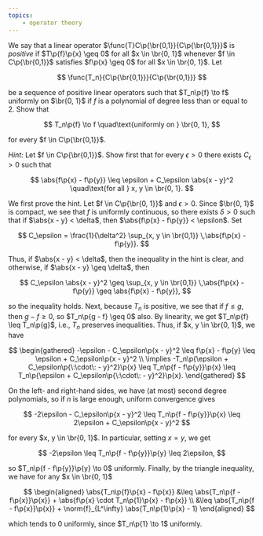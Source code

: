 ```yaml
---
topics:
    - operator theory
---
```


<problem>

We say that a linear operator $\func{T}C\p{\br{0,1}}{C\p{\br{0,1}}}$ is _positive_ if $T\p{f}\p{x} \geq 0$ for all $x \in \br{0, 1}$ whenever $f \in C\p{\br{0,1}}$ satisfies $f\p{x} \geq 0$ for all $x \in \br{0, 1}$. Let

$$
\func{T_n}{C\p{\br{0,1}}}{C\p{\br{0,1}}}
$$

be a sequence of positive linear operators such that $T_n\p{f} \to f$ uniformly on $\br{0, 1}$ if $f$ is a polynomial of degree less than or equal to $2$. Show that

$$
T_n\p{f} \to f
\quad\text{uniformly on } \br{0, 1},
$$

for every $f \in C\p{\br{0,1}}$.

_Hint:_ Let $f \in C\p{\br{0,1}}$. Show first that for every $\epsilon > 0$ there exists $C_\epsilon > 0$ such that

$$
\abs{f\p{x} - f\p{y}}
    \leq \epsilon + C_\epsilon \abs{x - y}^2
    \quad\text{for all } x, y \in \br{0, 1}.
$$

</problem>

<solution>

We first prove the hint. Let $f \in C\p{\br{0, 1}}$ and $\epsilon > 0$. Since $\br{0, 1}$ is compact, we see that $f$ is uniformly continuous, so there exists $\delta > 0$ such that if $\abs{x - y} < \delta$, then $\abs{f\p{x} - f\p{y}} < \epsilon$. Set

$$
C_\epsilon = \frac{1}{\delta^2} \sup_{x, y \in \br{0,1}} \,\abs{f\p{x} - f\p{y}}.
$$

Thus, if $\abs{x - y} < \delta$, then the inequality in the hint is clear, and otherwise, if $\abs{x - y} \geq \delta$, then

$$
C_\epsilon \abs{x - y}^2
    \geq \sup_{x, y \in \br{0,1}} \,\abs{f\p{x} - f\p{y}}
    \geq \abs{f\p{x} - f\p{y}},
$$

so the inequality holds. Next, because $T_n$ is positive, we see that if $f \leq g$, then $g - f \geq 0$, so $T_n\p{g - f} \geq 0$ also. By linearity, we get $T_n\p{f} \leq T_n\p{g}$, i.e., $T_n$ preserves inequalities. Thus, if $x, y \in \br{0, 1}$, we have

$$
\begin{gathered}
    -\epsilon - C_\epsilon\p{x - y}^2 \leq f\p{x} - f\p{y} \leq \epsilon + C_\epsilon\p{x - y}^2 \\
    \implies -T_n\p{\epsilon + C_\epsilon\p{\:\cdot\: - y}^2}\p{x} \leq T_n\p{f - f\p{y}}\p{x} \leq T_n\p{\epsilon + C_\epsilon\p{\:\cdot\: - y}^2}\p{x}.
\end{gathered}
$$

On the left- and right-hand sides, we have (at most) second degree polynomials, so if $n$ is large enough, uniform convergence gives

$$
-2\epsilon - C_\epsilon\p{x - y}^2 \leq T_n\p{f - f\p{y}}\p{x} \leq 2\epsilon + C_\epsilon\p{x - y}^2
$$

for every $x, y \in \br{0, 1}$. In particular, setting $x = y$, we get

$$
-2\epsilon \leq T_n\p{f - f\p{y}}\p{y} \leq 2\epsilon,
$$

so $T_n\p{f - f\p{y}}\p{y} \to 0$ uniformly. Finally, by the triangle inequality, we have for any $x \in \br{0, 1}$

$$
\begin{aligned}
    \abs{T_n\p{f}\p{x} - f\p{x}}
        &\leq \abs{T_n\p{f - f\p{x}}\p{x}} + \abs{f\p{x} \cdot T_n\p{1}\p{x} - f\p{x}} \\
        &\leq \abs{T_n\p{f - f\p{x}}\p{x}} + \norm{f}_{L^\infty} \abs{T_n\p{1}\p{x} - 1}
\end{aligned}
$$

which tends to $0$ uniformly, since $T_n\p{1} \to 1$ uniformly.

</solution>
